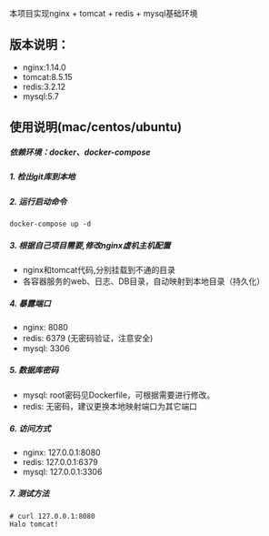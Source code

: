 本项目实现nginx + tomcat + redis + mysql基础环境

## 版本说明：

- nginx:1.14.0
- tomcat:8.5.15
- redis:3.2.12
- mysql:5.7

## 使用说明(mac/centos/ubuntu)

##### 依赖环境：docker、docker-compose


##### 1. 检出git库到本地

##### 2. 运行启动命令
 
``` 
docker-compose up -d
```

##### 3. 根据自己项目需要,修改nginx虚机主机配置

- nginx和tomcat代码,分别挂载到不通的目录
- 各容器服务的web、日志、DB目录，自动映射到本地目录（持久化）

##### 4. 暴露端口
   
- nginx: 8080
- redis: 6379 (无密码验证，注意安全)
- mysql: 3306

##### 5. 数据库密码

- mysql: root密码见Dockerfile，可根据需要进行修改。
- redis: 无密码，建议更换本地映射端口为其它端口

##### 6. 访问方式

- nginx: 127.0.0.1:8080
- redis: 127.0.0.1:6379
- mysql: 127.0.0.1:3306

##### 7. 测试方法

```
# curl 127.0.0.1:8080
Halo tomcat!
```
